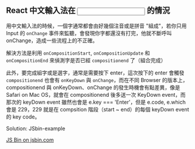 ## React 中文輸入法在 <Input /> 的情況

用中文輸入法的時候，一個字通常都會由好幾個注音或是拼音 "組成"，若你只用 Input 的 `onChange` 事件來監聽，會發現你字都還沒有打完，他就不斷呼叫 onChange，造成一些流程上的不正確。

解決方法是利用 `onCompositionStart`, `onCompositionUpdate` 和 `onCompositionEnd` 來偵測字是否已經 `compositionend` 了（組合完成）

此外，要完成組字或是選字，通常是需要按下 enter，這次按下的 enter 會觸發 `compositionend` 也會有 `onKeyDown` 與 `onChange`，而在不同 Browser 的版本上，compositionend 與 onKeyDown、onChange 的發生時機會有點差異，像是 Safari on Mac OS，就會在 compositionend 後多送一次 KeyDown event，而那次的 keyDown event 雖然也會是 e.key === 'Enter'，但是 e.code, e.which 會是 229，229 就是在 compsition 階段（start ~ end）的每個 keyDown event 的 key code。

Solution: JSbin-example

<a class="jsbin-embed" href="http://jsbin.com/belobub/3/embed?html,js,output">JS Bin on jsbin.com</a><script src="http://static.jsbin.com/js/embed.min.js?4.0.4"></script>
